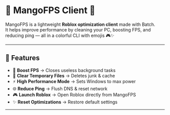 # 🍋 MangoFPS Client 🍋

MangoFPS is a lightweight **Roblox optimization client** made with Batch.  
It helps improve performance by cleaning your PC, boosting FPS, and reducing ping — all in a colorful CLI with emojis 🎮✨  

---

## 🚀 Features
- 🚀 **Boost FPS** → Closes useless background tasks  
- 🧹 **Clear Temporary Files** → Deletes junk & cache  
- ⚡ **High Performance Mode** → Sets Windows to max power  
- 🌐 **Reduce Ping** → Flush DNS & reset network  
- 🎮 **Launch Roblox** → Open Roblox directly from MangoFPS  
- ✨ **Reset Optimizations** → Restore default settings  

---
